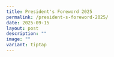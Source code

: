```yaml
---
title: President's Foreword 2025
permalink: /president-s-foreword-2025/
date: 2025-09-15
layout: post
description: ""
image: ""
variant: tiptap
---
```

<p></p>